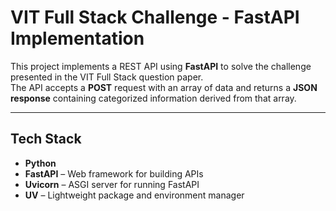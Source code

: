 # VIT Full Stack Challenge - FastAPI Implementation

This project implements a REST API using **FastAPI** to solve the challenge presented in the VIT Full Stack question paper.  
The API accepts a **POST** request with an array of data and returns a **JSON response** containing categorized information derived from that array.

---

## Tech Stack
- **Python**  
- **FastAPI** – Web framework for building APIs  
- **Uvicorn** – ASGI server for running FastAPI  
- **UV** – Lightweight package and environment manager  




